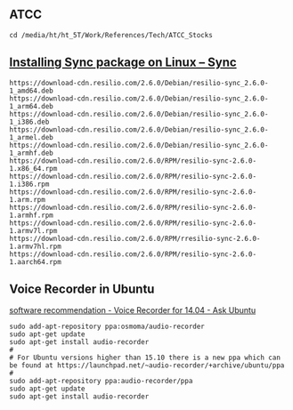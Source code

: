 ## ATCC

```
cd /media/ht/ht_5T/Work/References/Tech/ATCC_Stocks
```


## [Installing Sync package on Linux – Sync](https://help.resilio.com/hc/en-us/articles/206178924-Installing-Sync-package-on-Linux)

	https://download-cdn.resilio.com/2.6.0/Debian/resilio-sync_2.6.0-1_amd64.deb
	https://download-cdn.resilio.com/2.6.0/Debian/resilio-sync_2.6.0-1_arm64.deb
	https://download-cdn.resilio.com/2.6.0/Debian/resilio-sync_2.6.0-1_i386.deb
	https://download-cdn.resilio.com/2.6.0/Debian/resilio-sync_2.6.0-1_armel.deb
	https://download-cdn.resilio.com/2.6.0/Debian/resilio-sync_2.6.0-1_armhf.deb
	https://download-cdn.resilio.com/2.6.0/RPM/resilio-sync-2.6.0-1.x86_64.rpm
	https://download-cdn.resilio.com/2.6.0/RPM/resilio-sync-2.6.0-1.i386.rpm
	https://download-cdn.resilio.com/2.6.0/RPM/resilio-sync-2.6.0-1.arm.rpm
	https://download-cdn.resilio.com/2.6.0/RPM/resilio-sync-2.6.0-1.armhf.rpm
	https://download-cdn.resilio.com/2.6.0/RPM/resilio-sync-2.6.0-1.armv7l.rpm
	https://download-cdn.resilio.com/2.6.0/RPM/rresilio-sync-2.6.0-1.armv7hl.rpm
	https://download-cdn.resilio.com/2.6.0/RPM/resilio-sync-2.6.0-1.aarch64.rpm

## Voice Recorder in Ubuntu

[software recommendation - Voice Recorder for 14.04 - Ask Ubuntu](https://askubuntu.com/questions/489596/voice-recorder-for-14-04)


```
sudo add-apt-repository ppa:osmoma/audio-recorder
sudo apt-get update
sudo apt-get install audio-recorder
#
# For Ubuntu versions higher than 15.10 there is a new ppa which can be found at https://launchpad.net/~audio-recorder/+archive/ubuntu/ppa
#
sudo add-apt-repository ppa:audio-recorder/ppa
sudo apt-get update
sudo apt-get install audio-recorder
```
